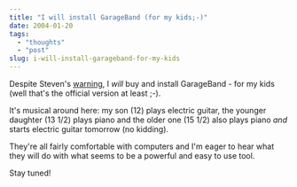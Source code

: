 ```yaml
---
title: "I will install GarageBand (for my kids;-)"
date: 2004-01-20
tags: 
  - "thoughts"
  - "post"
slug: i-will-install-garageband-for-my-kids
---
```


Despite Steven's [warning](http://blogs.cocoondev.org/stevenn/archives/001683.html), I _will_ buy and install GarageBand - for my kids (well that's the official version at least ;-).

It's musical around here: my son (12) plays electric guitar, the younger daughter (13 1/2) plays piano and the older one (15 1/2) also plays piano _and_ starts electric guitar tomorrow (no kidding).

They're all fairly comfortable with computers and I'm eager to hear what they will do with what seems to be a powerful and easy to use tool.

Stay tuned!

